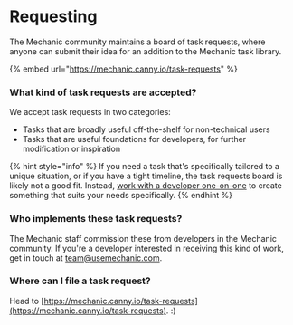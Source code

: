 # Requesting

The Mechanic community maintains a board of task requests, where anyone can submit their idea for an addition to the Mechanic task library.

{% embed url="https://mechanic.canny.io/task-requests" %}

### What kind of task requests are accepted?

We accept task requests in two categories:

* Tasks that are broadly useful off-the-shelf for non-technical users
* Tasks that are useful foundations for developers, for further modification or inspiration

{% hint style="info" %}
If you need a task that's specifically tailored to a unique situation, or if you have a tight timeline, the task requests board is likely not a good fit. Instead, [work with a developer one-on-one](../../custom.md) to create something that suits your needs specifically.
{% endhint %}

### Who implements these task requests?

The Mechanic staff commission these from developers in the Mechanic community. If you're a developer interested in receiving this kind of work, get in touch at [team@usemechanic.com](mailto:team@usemechanic.com).

### Where can I file a task request?

Head to [https://mechanic.canny.io/task-requests](https://mechanic.canny.io/task-requests). :)

